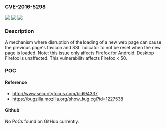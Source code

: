 ### [CVE-2016-5298](https://cve.mitre.org/cgi-bin/cvename.cgi?name=CVE-2016-5298)
![](https://img.shields.io/static/v1?label=Product&message=Firefox&color=blue)
![](https://img.shields.io/static/v1?label=Version&message=%3C%2050%20&color=brighgreen)
![](https://img.shields.io/static/v1?label=Vulnerability&message=SSL%20indicator%20can%20mislead%20the%20user%20about%20the%20real%20URL%20visited&color=brighgreen)

### Description

A mechanism where disruption of the loading of a new web page can cause the previous page's favicon and SSL indicator to not be reset when the new page is loaded. Note: this issue only affects Firefox for Android. Desktop Firefox is unaffected. This vulnerability affects Firefox < 50.

### POC

#### Reference
- http://www.securityfocus.com/bid/94337
- https://bugzilla.mozilla.org/show_bug.cgi?id=1227538

#### Github
No PoCs found on GitHub currently.

